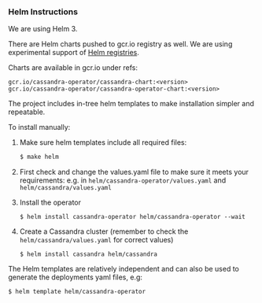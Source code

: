 ### Helm Instructions

We are using Helm 3.

There are Helm charts pushed to gcr.io registry as well. We are using experimental support of [Helm registries](https://helm.sh/docs/topics/registries/).

Charts are available in gcr.io under refs:

```
gcr.io/cassandra-operator/cassandra-chart:<version>
gcr.io/cassandra-operator/cassandra-operator-chart:<version>
```

The project includes in-tree helm templates to make installation simpler and repeatable.
 
To install manually:

 1) Make sure helm templates include all required files:
     ```bash
     $ make helm
     ```

 1) First check and change the values.yaml file to make sure it meets your requirements:
    e.g. in `helm/cassandra-operator/values.yaml` and `helm/cassandra/values.yaml`

 1) Install the operator
    ```
    $ helm install cassandra-operator helm/cassandra-operator --wait 
    ```

 1) Create a Cassandra cluster (remember to check the `helm/cassandra/values.yaml` for correct values)
    ```
    $ helm install cassandra helm/cassandra
    ```

The Helm templates are relatively independent and can also be used to generate the deployments yaml files, e.g:
```
$ helm template helm/cassandra-operator
```
